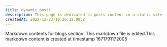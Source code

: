 ```yaml
---
title: dynamic posts
description: This page is dedicated to posts content in a static site
createdAt: 2022-12-23T10:26:12.005Z
---
```

Markdown contents for blogs section.
This markdown file is edited.This markdown content is created at timestamp 1671791172005